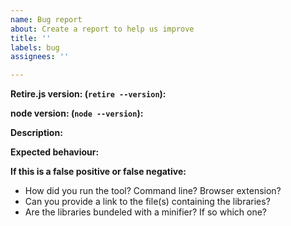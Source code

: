 ```yaml
---
name: Bug report
about: Create a report to help us improve
title: ''
labels: bug
assignees: ''

---
```


**Retire.js version: (`retire --version`):**

**node version: (`node --version`):**

**Description:**

**Expected behaviour:**


**If this is a false positive or false negative:**
* How did you run the tool? Command line? Browser extension?
* Can you provide a link to the file(s) containing the libraries?
* Are the libraries bundeled with a minifier? If so which one?
